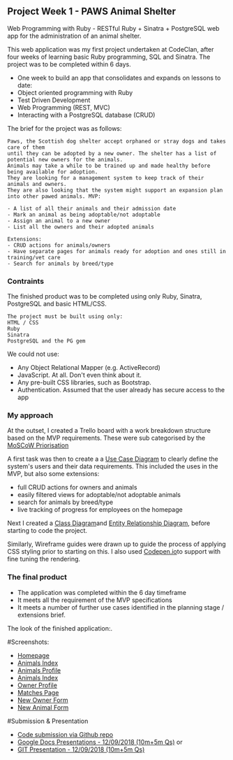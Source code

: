 ## Project Week 1 - PAWS Animal Shelter

Web Programming with Ruby - RESTful Ruby + Sinatra + PostgreSQL web app for the administration of an animal shelter.

This web application was my first project undertaken at CodeClan, after four weeks of learning basic Ruby programming, SQL and Sinatra. The project was to be completed within 6 days.

- One week to build an app that consolidates and expands on lessons to date:
- Object oriented programming with Ruby
- Test Driven Development
- Web Programming (REST, MVC)
- Interacting with a PostgreSQL database (CRUD)

The brief for the project was as follows:

```
Paws, the Scottish dog shelter accept orphaned or stray dogs and takes care of them 
until they can be adopted by a new owner. The shelter has a list of potential new owners for the animals. 
Animals may take a while to be trained up and made healthy before being available for adoption. 
They are looking for a management system to keep track of their animals and owners. 
They are also looking that the system might support an expansion plan into other pawed animals. MVP:

- A list of all their animals and their admission date
- Mark an animal as being adoptable/not adoptable
- Assign an animal to a new owner
- List all the owners and their adopted animals

Extensions:
- CRUD actions for animals/owners
- Have separate pages for animals ready for adoption and ones still in training/vet care
- Search for animals by breed/type
```

### Contraints

The finished product was to be completed using only Ruby, Sinatra, PostgreSQL and basic HTML/CSS.

```
The project must be built using only:
HTML / CSS
Ruby
Sinatra
PostgreSQL and the PG gem
```
We could not use:
- Any Object Relational Mapper (e.g. ActiveRecord)
- JavaScript. At all. Don't even think about it.
- Any pre-built CSS libraries, such as Bootstrap.
- Authentication. Assumed that the user already has secure access to the app

### My approach

At the outset, I created a Trello board with a work breakdown structure based on the MVP requirements. These were sub categorised by the [MoSCoW Priorisation](https://trello.com/b/N6nxF8x8/animal-shelter-kanban-w-moscow)

A first task was then to create a a [Use Case Diagram](LINK) to clearly define the system's users and their data requirements. This included the uses in the MVP, but also some extensions:
- full CRUD actions for owners and animals
- easily filtered views for adoptable/not adoptable animals
- search for animals by breed/type
- live tracking of progress for employees on the homepage

Next I created a [Class Diagram](LINK)and [Entity Relationship Diagram](LINK), before starting to code the project.

Similarly, Wireframe guides were drawn up to guide the process of applying CSS styling prior to starting on this.
I also used [Codepen.io](https://codepen.io/dashboard?type=view&opts_itemType=pen&opts_filter=all&opts_orderBy=id&opts_orderDirection=0&opts_tag=0&displayType=grid&previewType=iframe&page=0)to support with fine tuning the rendering. 

### The final product

- The application was completed within the 6 day timeframe
- It meets all the requirement of the MVP specifications
- It meets a number of further use cases identified in the planning stage / extensions brief.

The look of the finished application:.

#Screenshots:

- [Homepage](documentation/XXXX.png)
- [Animals Index](documentation/XXXX.png)
- [Animals Profile](documentation/XXXX.png)
- [Animals Index](documentation/XXXX.png)
- [Owner Profile](documentation/XXXX.png)
- [Matches Page](documentation/matches_page.png)
- [New Owner Form](documentation/XXXX.png)
- [New Animal Form](documentation/XXXX.png)

#Submission & Presentation
- [Code submission via Github repo](https://github.com/krismac/CodeClan_w05_Project_AnimalShelter.git)
- [Google Docs Presentations - 12/09/2018 (10m+5m Qs)](https://docs.google.com/presentation/d/1_FDw16pJIQCC5xAznNdObkJzt0c6EJJsvo3SvDyCAtw/edit?usp=sharing)
or
- [GIT Presentation - 12/09/2018 (10m+5m Qs)]( https://github.com/krismac/CodeClan_w05_Project_AnimalShelter/blob/master/paws_template_ppt/paws.pptx)
